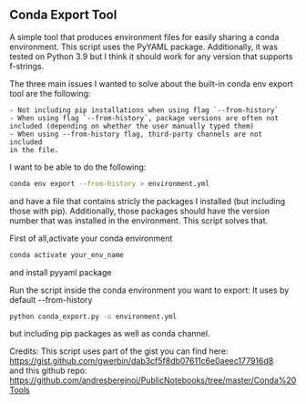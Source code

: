 ## Conda Export Tool

A simple tool that produces environment files for
easily sharing a conda environment. This script uses the PyYAML package.
Additionally, it was tested on Python 3.9 but I think it should work for
any version that supports f-strings.

The three main issues I wanted to solve about the built-in
conda env export tool are the following:

    - Not including pip installations when using flag `--from-history`
    - When using flag `--from-history`, package versions are often not
    included (depending on whether the user manually typed them)
    - When using --from-history flag, third-party channels are not included
    in the file.

I want to be able to do the following:
```sh
conda env export --from-history > environment.yml
```
and have a file that contains stricly the packages I installed (but including
those with pip). Additionally, those packages should have the version number
that was installed in the environment. This script solves that. 

First of all,activate your conda environment
```sh
conda activate your_env_name
```
and install pyyaml package

Run the script inside the conda environment you want to export:
It uses by default --from-history

```sh
python conda_export.py -o environment.yml
```

but including pip packages as well as conda channel.

Credits:
This script uses part of the gist you can find here:
https://gist.github.com/gwerbin/dab3cf5f8db07611c6e0aeec177916d8  
and this github repo: 
https://github.com/andresberejnoi/PublicNotebooks/tree/master/Conda%20Tools
